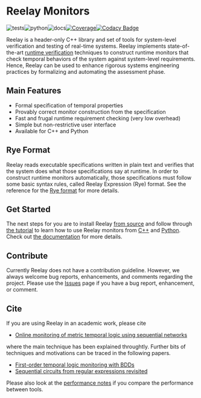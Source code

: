 # Reelay Monitors

![tests](https://github.com/doganulus/reelay/actions/workflows/tests/badge.svg)![python](https://github.com/doganulus/reelay/actions/workflows/python/badge.svg)![docs](https://github.com/doganulus/reelay/actions/workflows/docs/badge.svg)[![Coverage](https://coveralls.io/repos/github/doganulus/reelay/badge.svg?branch=main)](https://coveralls.io/github/doganulus/reelay?branch=main)[![Codacy Badge](https://api.codacy.com/project/badge/Grade/9493a2a1ed2b47e6a0cfdcf6a68cd9b8)](https://www.codacy.com/manual/doganulus/reelay?utm_source=github.com&utm_medium=referral&utm_content=doganulus/reelay&utm_campaign=Badge_Grade)

Reelay is a header-only C++ library and set of tools for system-level verification and testing of real-time systems. Reelay implements state-of-the-art [runtime verification](https://en.wikipedia.org/wiki/Runtime_verification) techniques to construct runtime monitors that check temporal behaviors of the system against system-level requirements. Hence, Reelay can be used to enhance rigorous systems engineering practices by formalizing and automating the assessment phase.

## Main Features

- Formal specification of temporal properties
- Provably correct monitor construction from the specification
- Fast and frugal runtime requirement checking (very low overhead)
- Simple but non-restrictive user interface
- Available for C++ and Python

## Rye Format

Reelay reads executable specifications written in plain text and verifies that the system does what those specifications say at runtime. In order to construct runtime monitors automatically, those specifications must follow some basic syntax rules, called Reelay Expression (Rye) format. See the reference for the [Rye format](docs/rye.md) for more details.

## Get Started

The next steps for you are to install Reelay [from source](docs/install.md) and follow through [the tutorial](docs/gs_intro.md) to learn how to use Reelay monitors from [C++](docs/gs_cpp.md) and [Python](docs/gs_python.md). Check out [the documentation](https://doganulus.github.io/reelay/) for more details.

## Contribute

Currently Reelay does not have a contribution guideline. However, we always welcome bug reports, enhancements, and comments regarding the project. Please use the [Issues](https://github.com/doganulus/reelay/issues) page if you have a bug report, enhancement, or comment.

## Cite

If you are using Reelay in an academic work, please cite

- [Online monitoring of metric temporal logic using sequential networks](https://arxiv.org/abs/1901.00175)

where the main technique has been explained throughtly. Further bits of techniques and motivations can be traced in the following papers.

- [First-order temporal logic monitoring with BDDs](https://link.springer.com/article/10.1007/s10703-018-00327-4)
- [Sequential circuits from regular expressions revisited](https://arxiv.org/abs/1801.08979)

Please also look at the [performance notes](docs/performance.md) if you compare the performance between tools.
